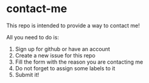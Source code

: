 # contact-me

This repo is intended to provide a way to contact me!

All you need to do is:

1. Sign up for github or have an account
2. Create a new issue for this repo
3. Fill the form with the reason you are contacting me
4. Do not forget to assign some labels to it
5. Submit it!
